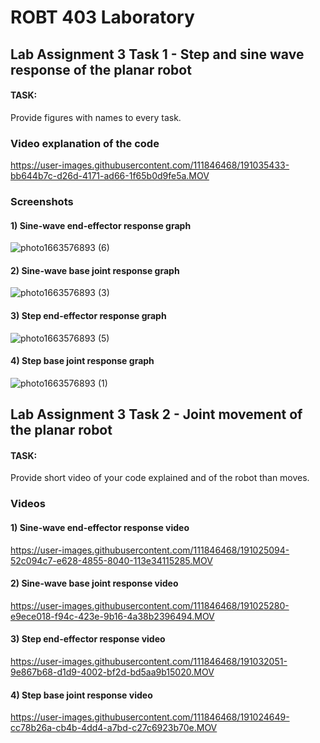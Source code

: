 # ROBT 403 Laboratory

## Lab Assignment 3 Task 1 - Step and sine wave response of the planar robot

#### TASK:

Provide figures with names to every task.

### Video explanation of the code

https://user-images.githubusercontent.com/111846468/191035433-bb644b7c-d26d-4171-ad66-1f65b0d9fe5a.MOV

### Screenshots
#### 1) Sine-wave end-effector response graph

![photo1663576893 (6)](https://user-images.githubusercontent.com/111846468/190984678-15256123-49da-4aa4-8f73-be0151c7b498.jpeg)

#### 2) Sine-wave base joint response graph

![photo1663576893 (3)](https://user-images.githubusercontent.com/111846468/190983951-a81ab06e-db51-47cf-9d1e-2420b8b87bed.jpeg)

#### 3) Step end-effector response graph

![photo1663576893 (5)](https://user-images.githubusercontent.com/111846468/190984442-1cd18f7c-13d9-4632-b317-106b6d5066d1.jpeg)

#### 4) Step base joint response graph

![photo1663576893 (1)](https://user-images.githubusercontent.com/111846468/190982807-57ede8d7-c517-431c-948f-d2e7edc5ea3a.jpeg)

## Lab Assignment 3 Task 2 - Joint movement of the planar robot

#### TASK: 

Provide short video of your code explained and of the robot than moves.

### Videos
#### 1) Sine-wave end-effector response video

https://user-images.githubusercontent.com/111846468/191025094-52c094c7-e628-4855-8040-113e34115285.MOV

#### 2) Sine-wave base joint response video

https://user-images.githubusercontent.com/111846468/191025280-e9ece018-f94c-423e-9b16-4a38b2396494.MOV

#### 3) Step end-effector response video

https://user-images.githubusercontent.com/111846468/191032051-9e867b68-d1d9-4002-bf2d-bd5aa9b15020.MOV

#### 4) Step base joint response video

https://user-images.githubusercontent.com/111846468/191024649-cc78b26a-cb4b-4dd4-a7bd-c27c6923b70e.MOV





